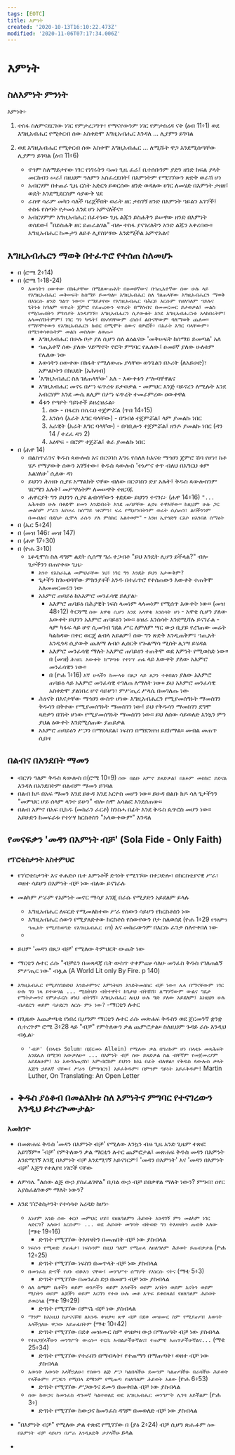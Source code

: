 ```yaml
---
tags: [EOTC]
title: እምነት
created: '2020-10-13T16:10:22.473Z'
modified: '2020-11-06T07:17:34.006Z'
---
```


# እምነት

## ስለእምነት ምንነት

እምነት፦

1. ተስፋ ስለምናደርገው ነገር የምታረጋግጥ፣ የማናየውንም ነገር የምታስረዳ ናት (ዕብ 11፥1) ወደ እግዚአብሔር የሚቀርብ ሰው አስቀድሞ እግዚአብሔር እንዳለ ... ሊያምን ይገባል

2. ወደ እግዚአብሔር የሚቀርብ ሰው አስቀሞ እግዚአብሔር ... ለሚሹት ዋጋ እንደሚሰጣቸው ሊያምን ይገባል (ዕብ 11፥6)
	* ኖኅም ስለማይታየው ነገር የነገሩትን ባመነ ጊዜ ፈራ፤ ቤተሰቡንም ያድን ዘንድ ክፍል ያላት መርከብን ሠራ፤ በዚህም ዓለምን አስፈረደበት፤ በእምነትም የሚገኘውን ጽድቅ ወራሽ ሆነ
	* አብርሃም በተጠራ ጊዜ ርስት አድርጎ ይወርሰው ዘንድ ወዳለው ሀገር ለመሄድ በእምነት ታዘዘ፤ ወዴት እንደሚደርስም ሳያውቅ ሄደ
	* ራስዋ ሳራም መካን ሳለች ባረጀችበት ወራት ዘር ታስገኝ ዘንድ በእምነት ኀይልን አገኘች፤ ተስፋ የሰጣት የታመነ እንደ ሆነ አምናለችና።
	* አብርሃምም እግዚአብሔር በፈተነው ጊዜ ልጁን ይስሐቅን ይሠዋው ዘንድ በእምነት ወሰደው፤ "በይስሐቅ ዘር ይጠራልሃል" ብሎ ተስፋ ያናገረለትን አንድ ልጁን አቀረበው። እግዚአብሔር ከሙታን ለይቶ ሊያስነሣው እንደሚችል አምኖአልና

## እግዚአብሔርን ማወቅ በተፈጥሮ የተሰጠ ስለመሆኑ

* በ (ሮሜ 2፥14)
* በ (ሮሜ 1፥18-24)
	* `እውነትን ዐውቀው በክፋታቸው በሚለውጡአት በዐመፀኛውና በኀጢአተኛው ሰው ሁሉ ላይ የእግዚአብሔር መቅሠፍት ከሰማይ ይመጣል። እግዚአብሔር ስለ ገለጠላቸው እግዚአብሔርን ማወቅ በእነርሱ ዘንድ ግልጥ ነውና። የማይታየው የእግዚአብሔር ባሕርይ እርሱም የዘለዓለም ኀይሉና ጌትነቱ ከዓለም ፍጥረት ጀምሮ የፈጠረውን ፍጥረት በማሰብና በመመርመር ይታወቃል፤ መልስ የሚሰጡበትን ምክንያት እንዳያገኙ። እግዚአብሔርን ሲያውቁት እንደ እግዚአብሔርነቱ አላከበሩትም፤ አላመሰገኑትምም፤ ነገር ግን ካዱት፤ በአሳባቸውም ረከሱ፤ ልቡናቸውም ባለማወቅ ጨለመ። የማይሞተውን የእግዚአብሔርን ክብር በሚሞት ሰውና በዎፎች፥ በአራት እግር ባላቸውም፥ በሚንቀሳቀሱትም መልክ መስለው ለወጡ።`
		* እግዚአብሔር በሁሉ ቦታ ያለ ሲሆን ስለ ልዕልናው 'መቅሠፍት ከሰማይ ይመጣል' አለ
		* ኀጢአተኛ ሰው ያለው ሃይማኖት ኖሮት ምግባር የሌለው፤ ዐመፀኛ ያለው ሁለቱም የሌለው ነው
		* እውነትን ዐውቀው በክፋት የሚለውጡ ያላቸው ወንጌልን በኦሪት (ለአይሁድ)፣ አምልኮትን በክህደት (አሕዛብ)
		* 'እግዚአብሔር ስለ ገለጠላቸው' አለ - እውቀቱን ሥሎባቸዋልና
		* እግዚአብሔር መኖሩ በሥነ ፍጥረቱ ይታወቃል - መምህር እንጅ ባይኖረን ለሚሉት እንደ አብርሃም እንደ ሙሴ ጸሊም በሥነ ፍጥረት ተመራምረው ዐውቀዋል
		* 4ቱን የጣዖት ዓይነቶች ይዘረዝራል፦
			1. ሰው - በፋርስ በሴሩህ ተጀምሯል (ጥበ 14፥15)
			2. እንስሳ (አራት እግር ባላቸው) - በግብፅ ተጀምሯል፤ ላም ያመልኩ ነበር
			3. አራዊት (አራት እግር ባላቸው) - በባቢሎን ተጀምሯል፤ ዘንዶ ያመልኩ ነበር (ዳን 14 / ተረፈ ዳን 2)
			4. አዕዋፍ - በሮም ተጀሯል፤ ቁራ ያመልኩ ነበር
* በ (ሐዋ 14)
    *  በልስጥራንና ቅዱስ ጳውሎስ እና በርናባስ እግሩ የሰለለ ከእናቱ ማኅፀን ጀምሮ ሽባ የሆነ፣ ከቶ ሄዶ የማያውቅ ሰውን አገኝተው፣ ቅዱስ ጳውሎስ 'ተነሥና ቀጥ ብለህ በእግርህ ቁም እልሃለሁ' ሲለው ዳነ
    * ይህንን ሕዝቡ ሲያዩ አማልክት ናቸው ብለው በርናባስን ድያ አሉት፤ ቅዱስ ጳውሎስንም ሄርሜን አሉት፤ መሥዋዕትም ለመሠዋት ተዘጋጁ
    * ሐዋርያት ግን ይህንን ሲያዩ ልብሳቸውን ቀድደው ይህንን ተናገሩ፦ (ሐዋ 14፥16) `"... አሕዛብን ሁሉ በቀድሞ ዘመን እንደነበሩት እንደ ጠባያቸው ሊኖሩ ተዋአቸው። ከዚህም ሁሉ ጋር መልካም ሥራን እየሠራ ከሰማይ ዝናምን፣ ፍሬ የሚሆንበትንም ወራት ሲሰጠን፣ ልባችንንም በመብልና በደስታ ሲሞላ ራሱን ያለ ምስክር አልተወም"` - `እንዘ ኢየኀድግ ርእሶ ዘእንበለ ሰማዕት`
* በ (ኤር 5፥24)
* በ (መዝ 146፣ መዝ 147)
* በ (ሐዋ 17፥30)
* በ (ዮሐ 3፥10)
	* ኒቆዲሞስ ስለ ዳግም ልደት ሲሰማ ግራ ተጋብቶ "ይህ እንዴት ሊሆን ይችላል?" ብሎ ጌታችንን በጠየቀው ጊዜ፦
		* `አንተ የእስራኤል መምህራቸው ነህ፤ ነገር ግን እንዴት ይህን አታውቅም?`
		* ጌታችን ከገሠፀባቸው ምክንያቶች አንዱ በተፈጥሮ የተሰጠውን እውቀት ተጠቅሞ አለመመርመሩን ነው
		* አእምሮ ጠባይዕ ከአእምሮ መንፈሳዊ ይለያል፦ 
			* አእምሮ ጠባይዕ በሕያዊት ነፍስ ላመነም ላላመነም የሚሰጥ እውቀት ነው። (መዝ 48፥12) ትርጓሜ `ሰው አዋቂ ሲሆን እንደ አላዋቂ እንስሳት ሆነ` - አዋቂ ሲሆን ያለው እውቀት ይህንን አእምሮ ጠባይዕን ነው። ዕዝራ እንስሳት እንደሚሻሉ ይናገራል - ላም ካፋፍ ላይ ሆኖ ሲመገብ ገደል ሥር ለምለም ሣር ውኃ ቢያይ የረገጠው መሬት ካልከዳው በቀር ወርጄ ልብላ አይልም፤ ሰው ግን ጽድቅ እንዲጠቅም፣ ኀጢአት እንዲጎዳ ሲያውቅ ጨለማ ለብሶ ሊሰርቅ የጐልማሳ ሚስት ሊነሣ ይሄዳል
			* አእምሮ መንፈሳዊ ማለት አእምሮ ጠባይዕን ተጠቅሞ ወደ እምነት የሚወስድ ነው። በ (መዝ) `ሕዝቤ እውቀት ከማጣቱ የተነሣ ጠፋ` ላይ እውቀት ያለው አእምሮ መንፈሳዊን ነው።
			* በ (ዮሐ 1፥16) `እኛ ሁላችን ከሙላቱ በጸጋ ላይ ጸጋን ተቀበልን` ያለው አእምሮ ጠባይዕ ላይ አእምሮ መንፈሳዊ ተገለጠ ለማለት ነው። ይህ አእምሮ መንፈሳዊ አስቀድሞ ያልነበረ ሆኖ ሳይሆን፣ ምሥጢረ ሥላሴ በመገለጡ ነው
		* ሕፃናት በእናታቸው ማኅፀን ውስጥ ሆነው እግዚአብሔርን የሚያመሰግኑት ማመስገን ቅዱሳን በቅተው የሚያመሰግኑት ማመስገን ነው፤ ይህ የቅዱሳን ማመስገን ደግሞ ጻድቃን በገነት ሆነው የሚያመሰግኑት ማመስገን ነው። ይህ ለሰው ሳይወለድ እንኳን ምን ያህል ዕውቀት እንደሚሰጠው ያጠይቃል
		* አእምሮ ጠባይዕን ሥጋን በማደላደል፣ ነፍስን በማደንዘዝ ይደክማል። መብል መጠጥ ሲበዛ 

## በልብና በአንደበት ማመን

* ብርሃነ ዓለም ቅዱስ ጳውሎስ በ(ሮሜ 10፥9) `ሰው በልቡ አምኖ ይጸድቃል፤ በአፉም መስክሮ ይድናል` እንዳለ በአንደበትም በልብም ማመን ይገባል
* በልብ ክዶ በአፍ ማመን እንደ ይሁዳ እንደ አርዮስ መሆን ነው። ይሁዳ በልቡ ክዶ ሳለ ጌታችንን "መምህር ሆይ ሰላም ላንተ ይሁን" ብሎ ስሞ አሳልፎ እንደሰጠው።
* በልብ አምኖ በአፍ ቢክዱ (መከራን ፈርቶ) ከንስሓ በፊት እንደ ቅዱስ ጴጥሮስ መሆን ነው። አይሁድን ከመፍራቱ የተነሣ ክርስቶስን "አላውቀውም" እንዳለ

## የመናፍቃን 'መዳን በእምነት ብቻ' (Sola Fide - Only Faith)

### የፕሮቴስታንት  አስተምህሮ

* የፕሮቴስታንት እና ተሐድሶ ቤተ እምነቶች ድኅነት የሚገኘው በተጋድሎ፣ በክርስቲያናዊ ሥራ፣ ወዘተ ሳይሆን በእምነት ብቻ ነው ብለው ይናገራሉ
* መልካም ሥራም የእምነት መኖር ማሳያ እንጂ በራሱ የሚያድን አይደለም ይላሉ
	* እግዚአብሔር ለፍርድ የሚመለከተው ሥራ የሰውን ሳይሆን የክርስቶስን ነው
	* እግዚአብሔር ሰውን የሚያጸድቀው ክርስቶስ የሰውየውን ቦታ ስለወሰደ (ዮሐ 1፥29 `የዓለምን ኀጢአት የሚያስወግድ የእግዚአብሔር በግ`) እና መከራውንም በእርሱ ፈንታ ስለተቀበለ ነው
	* 
* ይህም 'መዳን በጸጋ ብቻ' የሚለው ትምህርት ውጤት ነው
* ማርቲን ሉተር ራሱ "ብቻዬን በመጻዳጃ ቤት ውስጥ ተቀምጬ ሳለሁ መንፈስ ቅዱስ የገለጠልኝ ምሥጢር ነው" ብሏል (A World Lit only By Fire. p 140)
* `እግዚአብሔር የሚያስገድድህ እንድታምንና እምነትህን እንድትመሰክር ብቻ ነው። ሌላ በማናቸውም ነገር ሁሉ ግን ነጻ ይተውሃል ... ሚስትህን ብትተዋት፣ ከጌታህ ብትሸሽ፣ ለማንኛውም ውልና ግዴታ የማትታመንና የምታፈርስ ሆነህ ብትገኝ፣ እግዚአብሔር ለዚህ ሁሉ ግድ ያለው አይደለም፤ እነዚህን ሁሉ ብታደርግ ወይም ባታደርግ ለርሱ ምኑ ነው?` -ማርቲን ሉተር
* በጊዜው አጨቃጫቂ የነበረ ቢሆንም ማርቲን ሉተር ራሱ መጽሐፍ ቅዱስን ወደ ጀርመንኛ ቋንቋ ሲተረጕም ሮሜ 3፥28 ላይ "ብቻ" የምትለውን ቃል ጨምሮታል። ስለዚህም ጉዳይ ራሱ እንዲህ ብሏል፦
	- `'ብቻ' (በላቲኑ Solum፣ በጀርመኑ Allein) የሚለው ቃል በግሪኩም ሆነ በላቲኑ መጻሕፍት እንደሌለ በሚገባ አውቃለሁ። ... በእምነት ብቻ ሰው ይጸድቃል ስል ብቸኛም የመጀመሪያም አይደለሁም፤ እነ አውገስጢኖስ፣ አምብሮስም ይህንን ከእኔ በፊት ብለዋል። የቅዱስ ጳውሎስ ቃላት እጅግ ኃይለኛ ናቸው፤ ሥራን (ምግባርን) አይፈቅዱም፣ በምንም ዓይነት አይፈቅዱም!` Martin Luther, On Translating: An Open Letter

* ቅዱስ ያዕቆብ በመልእክቱ ስለ እምነትና ምግባር የተናገረውን እንዲህ ይተረጕሙታል፦
  - 

### አመክንዮ

* በመጽሐፍ ቅዱስ 'መዳን በእምነት ብቻ' የሚለው እንኳን ብዙ ጊዜ አንድ ጊዜም ተጽፎ አይገኝም። 'ብቻ' የምትለውን ቃል ማርቲን ሉተር ጨምሮታል፤ መጽሐፍ ቅዱስ መዳን በእምነት እንደሚገኝ እንጂ በእምነት ብቻ እንደሚገኝ አይናገርም፤ 'መዳን በእምነት' እና 'መዳን በእምነት ብቻ' እጅግ የተለያዩ ነገሮች ናቸው
* ለምሳሌ "ለሰው ልጅ ውኃ ያስፈልገዋል" ቢባል ውኃ ብቻ ይበቃዋል ማለት ነውን? ምግብ፣ ዐየር አያስፈልገውም ማለት ነውን?
* እንደ ፕሮቴስታንት የተሳሳተ አረዳድ ከሆነ፦
	- `እነሆም አንድ ሰው ቀርቦ መምህር ሆይ፣ የዘለዓለምን ሕይወት እንዳገኝ ምን መልካም ነገር ላድርግ? አለው፤ እርሱም፦ ... ወደ ሕይወት መግባት ብትወድ ግን ትእዛዛትን ጠብቅ አለው` (ማቴ 19፥16)
		- ድኅነት የሚገኘው ትእዛዛትን በመጠበቅ ብቻ ነው ያስብላል
	- `ነፍሱን የሚወድ ያጠፋታ፣ ነፍሱንም በዚህ ዓለም የሚጠላ ለዘለዓለም ሕይወት ይጠብቃታል` (ዮሐ 12፥25)
		- ድኅነት የሚገኘው ነፍስን በመጥላት ብቻ ነው ያስብላል
	- `በመንፈስ ድኆች የሆኑ ብፁአን ናቸው፤ መንግሥተ ሰማያት የእነርሱ ናትና` (ማቴ 5፥3)
		- ድኅነት የሚገኘው በመንፈስ ድኃ በመሆን ብቻ ነው ያስብላል
	- `ስለ ስሜም ቤቶችን ወይም ወንዶችን ወይም እኅቶችን ወይም አባትን ወይም እናትን ወይም ሚስትን ወይም ልጆችን ወይም እርሻን የተወ ሁሉ መቶ እጥፍ ይቀበላል፤ የዘለዓለም ሕይወት ይወርሳል` (ማቴ 19፥29)
		- ድኅነት የሚገኘው በምናኔ ብቻ ነው ያስብላል
	- `ማንም ከእነዚህ ከታናናሾቹ ለአንዱ ቀዝቃዛ ጽዋ ብቻ በደቀ መዝሙር ስም የሚያጠጣ፣ እውነት እላችኋለሁ ዋጋው አይጠፋበትም` (ማቴ 10፥42)
		- ድኅነት የሚገኘው በደቀ መዝሙር ስም ቀዝቃዛ ውኃ በማጠጣት ብቻ ነው ያስብላል
	- `የተዘጋጀላችሁን መንግሥት ውረሱ። ተርቤ አብልታችሁኛልና፣ ተጠምቼ አጠጥታችሁኛልና...` (ማቴ 25፥34)
		- ድኅነት የሚገኘው የተራበን በማብላት፣ የተጠማን በማጠጣት፣ ወዘተ ብቻ ነው ያስብላል
	- `እውነት እውነት እላችኋለሁ፣ የሰውን ልጅ ሥጋ ካልበላችሁ ደሙንም ካልጠጣችሁ በራሳችሁ ሕይወት የላችሁም። ሥጋዬን የሚበላ ደሜንም የሚጠጣ የዘለዓለም ሕይወት አለው` (ዮሐ 6፥53)
		- ድኅነት የሚገኘው ሥጋውንና ደሙን በመቀበል ብቻ ነው ያስብላል
	- `ሰው ከውኃና ከመንፈስ ዳግመኛ ካልተወለደ ወደ እግዚአብሔር መንግሥት ሊገባ አይችልም` (ዮሐ 3፥)
		- ድኅነት የሚገኘው ከውኃና ከመንፈስ ዳግም በመወለድ ብቻ ነው ያስብላል

* "በእምነት ብቻ" የሚለው ቃል ተጽፎ የሚገኘው በ (ያዕ 2፥24) ብቻ ሲሆን ጽሑፉም `ሰው በእምነት ብቻ ሳይሆን በሥራ እንዲጸድቅ ታያላችሁ` ይላል
* 
